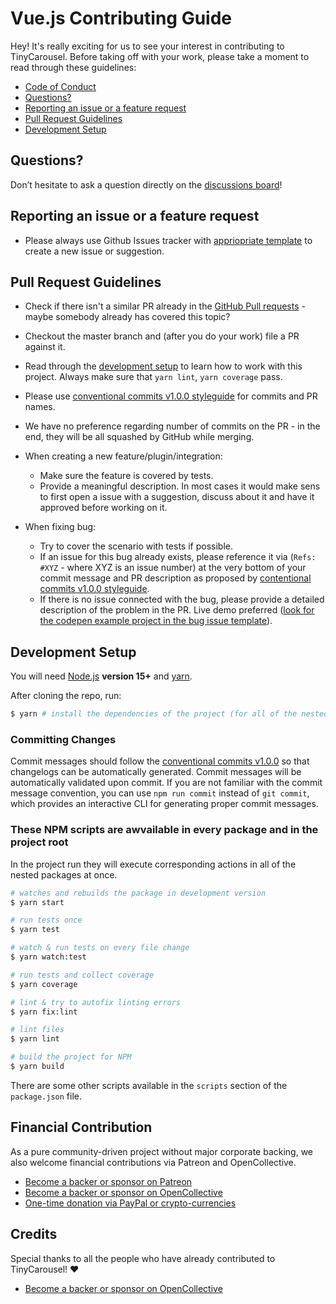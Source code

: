 # Vue.js Contributing Guide

Hey! It's really exciting for us to see your interest in contributing to TinyCarousel. Before taking off with your work, please take a moment to read through these guidelines:

- [Code of Conduct](https://github.com/FRSOURCE/tiny-carousel/blob/master/CODE_OF_CONDUCT.md)
- [Questions?](#questions)
- [Reporting an issue or a feature request](#reporing-an-issue-or-a-feature-request)
- [Pull Request Guidelines](#pull-request-guidelines)
- [Development Setup](#development-setup)

## Questions?

Don’t hesitate to ask a question directly on the [discussions board](https://github.com/FRSOURCE/tiny-carousel/discussions)!

## Reporting an issue or a feature request

- Please always use Github Issues tracker with [appriopriate template](https://github.com/FRSOURCE/tiny-carousel/issues/new/choose) to create a new issue or suggestion.

## Pull Request Guidelines

- Check if there isn't a similar PR already in the [GitHub Pull requests](https://github.com/FRSOURCE/tiny-carousel/pulls) - maybe somebody already has covered this topic?

- Checkout the master branch and (after you do your work) file a PR against it.

- Read through the [development setup](#development-setup) to learn how to work with this project. Always make sure that `yarn lint`, `yarn coverage` pass.

- Please use [conventional commits v1.0.0 styleguide](https://www.conventionalcommits.org/en/v1.0.0/) for commits and PR names.

- We have no preference regarding number of commits on the PR - in the end, they will be all squashed by GitHub while merging.

- When creating a new feature/plugin/integration:
  - Make sure the feature is covered by tests.
  - Provide a meaningful description. In most cases it would make sens to first open a issue with a suggestion, discuss about it and have it approved before working on it.

- When fixing bug:
  - Try to cover the scenario with tests if possible.
  - If an issue for this bug already exists, please reference it via (`Refs: #XYZ` - where XYZ is an issue number) at the very bottom of your commit message and PR description as proposed by [contentional commits v1.0.0 styleguide](https://www.conventionalcommits.org/en/v1.0.0/#commit-message-with-multi-paragraph-body-and-multiple-footers).
  - If there is no issue connected with the bug, please provide a detailed description of the problem in the PR. Live demo preferred ([look for the codepen example project in the bug issue template](https://github.com/FRSOURCE/tiny-carousel/blob/master/.github/ISSUE_TEMPLATE/bug_report.md)).

## Development Setup

You will need [Node.js](http://nodejs.org) **version 15+** and [yarn](https://yarnpkg.com/en/docs/install).

After cloning the repo, run:

``` bash
$ yarn # install the dependencies of the project (for all of the nested packages)
```

### Committing Changes

Commit messages should follow the [conventional commits v1.0.0](https://www.conventionalcommits.org/en/v1.0.0/) so that changelogs can be automatically generated. Commit messages will be automatically validated upon commit. If you are not familiar with the commit message convention, you can use `npm run commit` instead of `git commit`, which provides an interactive CLI for generating proper commit messages.

### These NPM scripts are awvailable in every package and in the project root

In the project run they will execute corresponding actions in all of the nested packages at once.

``` bash
# watches and rebuilds the package in development version
$ yarn start

# run tests once
$ yarn test

# watch & run tests on every file change
$ yarn watch:test

# run tests and collect coverage
$ yarn coverage

# lint & try to autofix linting errors
$ yarn fix:lint

# lint files
$ yarn lint

# build the project for NPM
$ yarn build
```

There are some other scripts available in the `scripts` section of the `package.json` file.


## Financial Contribution

As a pure community-driven project without major corporate backing, we also welcome financial contributions via Patreon and OpenCollective.

- [Become a backer or sponsor on Patreon](https://www.patreon.com/evanyou)
- [Become a backer or sponsor on OpenCollective](https://opencollective.com/vuejs)
- [One-time donation via PayPal or crypto-currencies](https://vuejs.org/support-vuejs/#One-time-Donations)

## Credits

Special thanks to all the people who have already contributed to TinyCarousel! ❤️

- [Become a backer or sponsor on OpenCollective](https://opencollective.com/vuejs)
